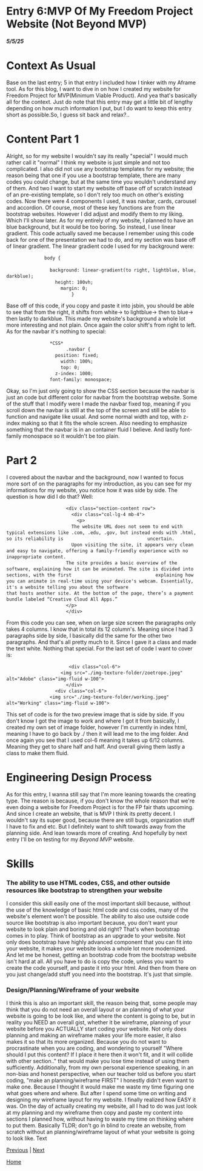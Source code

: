 # Entry 6:MVP Of My Freedom Project Website (Not Beyond MVP)
##### 5/5/25
# Context As Usual
Base on the last entry; 5 in that entry I included how I tinker with my Aframe tool. As for this blog, I want to dive in on how I created my website for Freedom Project for MVP(Minimum Viable Product). And yea that's basically all for the context. Just do note that this entry may get a little bit of lengthy depending on how much information I put, but I do want to keep this entry short as possible.So, I guess sit back and relax?..
# Content Part 1
Alright, so for my website I wouldn't say its really "special" I would much rather call it "normal" I think my website is just simple and not too complicated. I also did not use any bootstrap templates for my website; the reason being that one if you use a bootstrap template, there are many codes you could change, but at the same time you wouldn't understand any of them. And two I want to start my website off base off of scratch instead of an pre-existing template, so I don't rely too much on other's existing codes. Now there were 4 components I used, it was navbar, cards, carousel and accordion. Of course, most of these key functions are from the bootstrap websites. However I did adjust and modify them to my liking. Which I'll show later. As for my entirely of my website, I planned to have an blue background, but it would be too boring. So instead, I use linear gradient. This code actually saved me because I remember using this code back for one of the presentation we had to do, and my section was base off of linear gradient. The linear gradient code I used for my background were:

                  body {

                    background: linear-gradient(to right, lightblue, blue, darkblue);
                      height: 100vh;
                        margin: 0;
                            }
Base off of this code, if you copy and paste it into jsbin, you should be able to see that from the right, it shifts from white-> to lightblue-> then to blue-> then lastly to darkblue. This made my website's background a whole lot more interesting and not plain. Once again the color shift's from right to left. As for the navbar it's nothing to special:

                    *CSS*
                          .navbar {
                      position: fixed;
                        width: 100%;
                        top: 0;
                      z-index: 1000;
                    font-family: monospace;
Okay, so I'm just only going to show the CSS section because the navbar is just an code but different color for navbar from the bootstrap website. Some of the stuff that I modify were I made the navbar fixed top, meaning if you scroll down the navbar is still at the top of the screen and still be able to function and navigate like usual. And some normal width and top, with z-index making so that it fits the whole screen. Also needing to emphasize something that the navbar is in an container fluid I believe. And lastly font-family monospace so it wouldn't be too plain.
# Part 2
I covered about the navbar and the background, now I wanted to focus more sort of on the paragraphs for my introduction, as you can see for my informations for my website, you notice how it was side by side. The question is how did I do that? Well:

                          <div class="section-content row">
                            <div class="col-lg-4 mb-4">
                              <p>
                            The website URL does not seem to end with typical extensions like .com, .edu, .gov, but instead ends with .html, so its reliability is                               uncertain.
                            Upon visiting the site, it appears very clean and easy to navigate, offering a family-friendly experience with no inappropriate content.
                          The site provides a basic overview of the software, explaining how it can be animated. The site is divided into sections, with the first                               explaining how you can animate in real-time using your device's webcam. Essentially, it's a website telling you about the software                             that hosts another site. At the bottom of the page, there’s a payment bundle labeled “Creative Cloud All Apps.”
                          </p>
                          </div>
From this code you can see, when on large size screen the paragraphs only takes 4 columns. I know that in total its 12 column's. Meaning since I had 3 paragraphs side by side, I basically did the same for the other two paragraphs. And that's all pretty much to it. Since I gave it a class and made the text white. Nothing that special. For the last set of code I want to cover is:

                           <div class="col-6">
                        <img src="./img-texture-folder/zoetrope.jpeg" alt="Adobe" class="img-fluid w-100">
                          </div>
                      <div class="col-6">
                    <img src="./img-texture-folder/working.jpeg" alt="Working" class="img-fluid w-100">
This set of code is for the two preview image that is side by side. If you don't know I got the image to work and where I got it from basically, I created my own set of image folder, however I'm currently in index html, meaning I have to go back by ./ then it will lead me to the img folder. And once again you see that I used col-6 meaning it takes up 6/12 columns. Meaning they get to share half and half. And overall giving them lastly a class to make them fluid.
                          
# Engineering Design Process
As for this entry, I wanna still say that I'm more leaning towards the creating type. The reason is because, if you don't know the whole reason that we're even doing a website for Freedom Project is for the FP fair thats upcoming. And since I create an website, that is MVP I think its pretty decent. I wouldn't say its super good, because there are still bugs, organization stuff I have to fix and etc. But I definitely want to shift towards away from the planning side. And lean towards more of creating. And hopefully by next entry I'll be on testing for my <em>Beyond MVP</em> website.
# Skills
### The ability to use HTML codes, CSS, and other outside resources like bootstrap to strengthen your website
I consider this skill easily one of the most important skill because, without the use of the knowledge of basic html code and css codes, many of the website's element won't be possible. The ability to also use outside code source like bootstrap is also important because, you don't want your website to look plain and boring and old right? That's when bootstrap comes in to play. Think of bootstrap as an upgrade to your website. Not only does bootstrap have highly advanced component that you can fit into your website, it makes your website looks a whole lot more modernized. And let me be honest, getting an bootstrap code from the bootstrap website isn't hard at all. All you have to do is copy the code, unless you want to create the code yourself, and paste it into your html. And then from there on you just change/add stuff you need into the bootstrap. It's just that simple.
### Design/Planning/Wireframe of your website
I think this is also an important skill, the reason being that, some people may think that you do not need an overall layout or an planning of what your website is going to be look like, and where the content is going to be, but in reality you NEED an overall gist, whether it be wireframe, planning of your website before you ACTUALLY start coding your website. Not only does planning and making an wireframe makes your life more easier, it also makes it so that its more organized. Because you do not want to procrastinate when you are coding, and wondering to yourself "Where should I put this content? If I place it here then it won't fit, and it will collide with other section.." that would make you lose time instead of using them sufficiently. Additionally, from my own personal experience speaking, in an non-bias and honest perspective, when our teacher told us before you start coding, "make an planning/wireframe FIRST" I honestly didn't even want to make one. Because I thought it would make me waste my time figuring one what goes where and where. But after I spend some time on writing and designing my wireframe layout for my website. I finally realized how EASY it was. On the day of actually creating my website, all I had to do was just look at my planning and my wireframe then copy and paste my content into sections I planned how, without having to waste my time on thinking where to put them. Basically TLDR; don't go in blind to create an website, from scratch without an planning/wireframe layout of what your website is going to look like.
Text

[Previous](entry05.md) | [Next](entry07.md)

[Home](../README.md)

